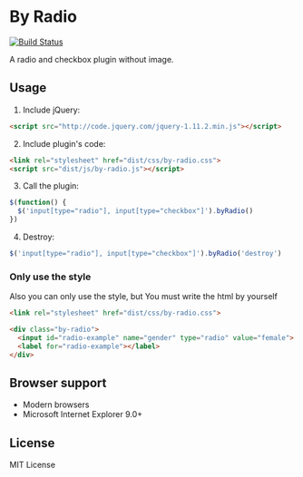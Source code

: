 # By Radio

[![Build Status](https://travis-ci.org/xyzhanjiang/by-radio.svg?branch=master)](https://travis-ci.org/xyzhanjiang/by-radio)

A radio and checkbox plugin without image.

## Usage

1. Include jQuery:

  ``` html
  <script src="http://code.jquery.com/jquery-1.11.2.min.js"></script>
  ```

2. Include plugin's code:

  ``` html
  <link rel="stylesheet" href="dist/css/by-radio.css">
  <script src="dist/js/by-radio.js"></script>
  ```

3. Call the plugin:

  ``` javascript
  $(function() {
    $('input[type="radio"], input[type="checkbox"]').byRadio()
  })
  ```

4. Destroy:

  ``` javascript
  $('input[type="radio"], input[type="checkbox"]').byRadio('destroy')
  ```

### Only use the style

Also you can only use the style, but You must write the html by yourself

``` html
<link rel="stylesheet" href="dist/css/by-radio.css">

<div class="by-radio">
  <input id="radio-example" name="gender" type="radio" value="female">
  <label for="radio-example"></label>
</div>
```

## Browser support

* Modern browsers
* Microsoft Internet Explorer 9.0+

## License

MIT License